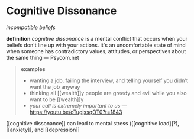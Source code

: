 # Cognitive Dissonance

_incompatible beliefs_

**definition** _cognitive dissonance_ is a mental conflict that occurs when your beliefs don't line up with your actions. it's an uncomfortable state of mind when someone has contradictory values, attitudes, or perspectives about the same thing &mdash; Psycom.net

> **examples**
>
> - wanting a job, failing the interview, and telling yourself you didn't want the job anyway
> - thinking all [[wealth]]y people are greedy and evil while you also want to be [[wealth]]y
> - _your call is extremely important to us_ &mdash; <https://youtu.be/oTugjssqOT0?t=1843>

[[cognitive dissonance]] can lead to mental stress ([[cognitive load]]?), [[anxiety]], and [[depression]]
